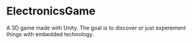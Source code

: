 # ElectronicsGame
A 3D game made with Unity. The goal is to discover or just experement things with embedded technology.
